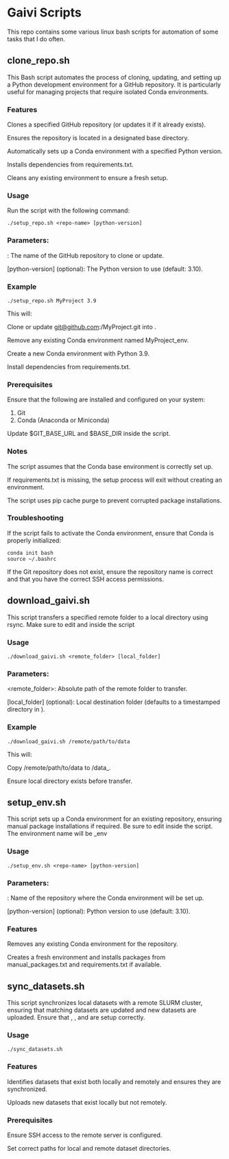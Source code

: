 # Gaivi Scripts

This repo contains some various linux bash scripts for automation of some tasks that I do often.

## clone_repo.sh

This Bash script automates the process of cloning, updating, and setting up a Python development environment for a GitHub repository. It is particularly useful for managing projects that require isolated Conda environments.

### Features

Clones a specified GitHub repository (or updates it if it already exists).

Ensures the repository is located in a designated base directory.

Automatically sets up a Conda environment with a specified Python version.

Installs dependencies from requirements.txt.

Cleans any existing environment to ensure a fresh setup.

### Usage

Run the script with the following command:

``./setup_repo.sh <repo-name> [python-version] ``

### Parameters:

<repo-name>: The name of the GitHub repository to clone or update.

[python-version] (optional): The Python version to use (default: 3.10).

### Example

``./setup_repo.sh MyProject 3.9 ``

This will:

Clone or update git@github.com:<user-name>/MyProject.git into <user-base-dir>.

Remove any existing Conda environment named MyProject_env.

Create a new Conda environment with Python 3.9.

Install dependencies from requirements.txt.

### Prerequisites

Ensure that the following are installed and configured on your system:

1. Git
2. Conda (Anaconda or Miniconda)

Update $GIT_BASE_URL and $BASE_DIR inside the script.

### Notes

The script assumes that the Conda base environment is correctly set up.

If requirements.txt is missing, the setup process will exit without creating an environment.

The script uses pip cache purge to prevent corrupted package installations.


### Troubleshooting

If the script fails to activate the Conda environment, ensure that Conda is properly initialized:
```
conda init bash
source ~/.bashrc
```
If the Git repository does not exist, ensure the repository name is correct and that you have the correct SSH access permissions.



## download_gaivi.sh

This script transfers a specified remote folder to a local directory using rsync.
Make sure to edit <download-dir> and <gaivi-username> inside the script

### Usage

`./download_gaivi.sh <remote_folder> [local_folder]`

### Parameters:

<remote_folder>: Absolute path of the remote folder to transfer.

[local_folder] (optional): Local destination folder (defaults to a timestamped directory in <download-dir>).

### Example

`./download_gaivi.sh /remote/path/to/data`

This will:

Copy /remote/path/to/data to <download-dir>/data_<timestamp>.

Ensure <download-dir> local directory exists before transfer.

## setup_env.sh

This script sets up a Conda environment for an existing repository, ensuring manual package installations if required.
Be sure to edit <user-remote-dir> inside the script.
The environment name will be <repo>_env

### Usage

`./setup_env.sh <repo-name> [python-version]
`
### Parameters:

<repo-name>: Name of the repository where the Conda environment will be set up.

[python-version] (optional): Python version to use (default: 3.10).

### Features

Removes any existing Conda environment for the repository.

Creates a fresh environment and installs packages from manual_packages.txt and requirements.txt if available.

## sync_datasets.sh

This script synchronizes local datasets with a remote SLURM cluster, ensuring that matching datasets are updated and new datasets are uploaded.
Ensure that <your-username>, <your-server>, and <remote-dir> are setup correctly.

### Usage

`./sync_datasets.sh`

### Features

Identifies datasets that exist both locally and remotely and ensures they are synchronized.

Uploads new datasets that exist locally but not remotely.

### Prerequisites

Ensure SSH access to the remote server is configured.

Set correct paths for local and remote dataset directories.

